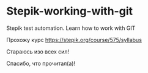 # Stepik-working-with-git
Stepik test automation. Learn how to work with GIT

Прохожу курс https://stepik.org/course/575/syllabus

Стараюсь изо всех сил!

Спасибо, что прочитал(а)!

